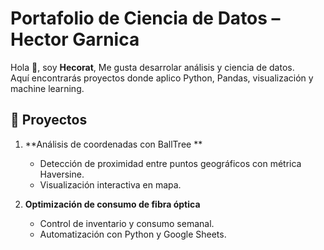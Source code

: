 

# Portafolio de Ciencia de Datos – Hector Garnica

Hola 👋, soy **Hecorat**, Me gusta desarrolar  análisis y ciencia de datos.  
Aquí encontrarás proyectos donde aplico Python, Pandas, visualización y machine learning.

## 📂 Proyectos

1. **Análisis de coordenadas con BallTree **  
   - Detección de proximidad entre puntos geográficos con métrica Haversine.  
   - Visualización interactiva en mapa.  
   

2. **Optimización de consumo de fibra óptica**  
   - Control de inventario y consumo semanal.  
   - Automatización con Python y Google Sheets.  
   
